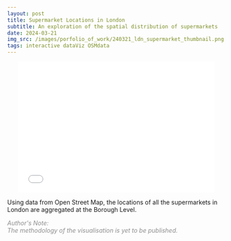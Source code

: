 ```yaml
---
layout: post
title: Supermarket Locations in London
subtitle: An exploration of the spatial distribution of supermarkets
date: 2024-03-21
img_src: /images/porfolio_of_work/240321_ldn_supermarket_thumbnail.png
tags: interactive dataViz OSMdata
---
```



<div style="position: relative; width: 90%; padding-bottom: 60%;margin: 0 auto;">
  <iframe src="/asset/london_supermarkets.html" 
          style="position: absolute; width: 100%; height: 100%;"
          frameBorder="0">
  </iframe>
</div>


Using data from Open Street Map, the locations of all the supermarkets in London are aggregated at the Borough Level.


<span style="color:#8F8F8F">*Author's Note:<br>The methodology of the visualisation is yet to be published.*</span>